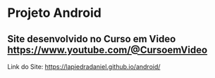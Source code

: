# Projeto  Android 
## Site desenvolvido  no Curso em Video  https://www.youtube.com/@CursoemVideo


Link do Site: https://lapiedradaniel.github.io/android/
